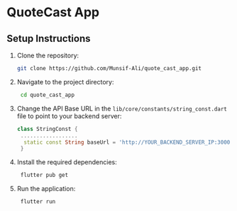 # QuoteCast App

## Setup Instructions

1. Clone the repository:

   ```bash
   git clone https://github.com/Munsif-Ali/quote_cast_app.git
   ```

2. Navigate to the project directory:
   ```bash
    cd quote_cast_app
   ```
3. Change the API Base URL in the `lib/core/constants/string_const.dart` file to point to your backend server:

   ```dart
   class StringConst {
    ..................
     static const String baseUrl = 'http://YOUR_BACKEND_SERVER_IP:3000/api';
    }
   ```

4. Install the required dependencies:
   ```bash
    flutter pub get
   ```
5. Run the application:
   ```bash
    flutter run
   ```
